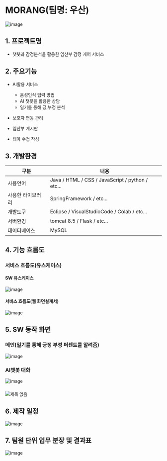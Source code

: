 # MORANG(팀명: 우산)
![image](https://user-images.githubusercontent.com/91482127/221342755-7084bb00-284c-4cfb-8dfa-986190baf6f1.png)

## 1. 프로젝트명
* 챗봇과 감정분석을 활용한 임산부 감정 케어 서비스

## 2. 주요기능
* AI활용 서비스
   - 음성인식 입력 방법
   - AI 챗봇을 활용한 상담
   - 일기를 통해 긍,부정 분석

* 보호자 연동 관리

* 임산부 게시판

* 태아 수첩 작성

## 3. 개발환경
|구분|내용|
|------|---|
|사용언어|Java / HTML / CSS / JavaScript / python / etc...|
|사용한 라이브러리|SpringFramework / etc...|
|개발도구|Eclipse / VisualStudioCode / Colab / etc...|
|서버환경|tomcat 8.5 / Flask / etc...|
|데이터베이스|MySQL|


## 4. 기능 흐름도
### 서비스 흐름도(유스케이스)
#### SW 유스케이스
![image](https://user-images.githubusercontent.com/91482127/221342458-17a19233-717c-425e-8990-8c5420ac22b5.png)
#### 서비스 흐름도(웹 화면설계서)
![image](https://user-images.githubusercontent.com/91482127/221342310-d49fd9ad-b361-440d-9da4-109fbd1fe294.png)

## 5. SW 동작 화면

### 메인(일기를 통해 긍정 부정 퍼센트를 알려줌)
![image](https://user-images.githubusercontent.com/91482127/221342662-8e830b85-c60f-478e-9a2d-3d0a86147e60.png)

### AI챗봇 대화
![image](https://user-images.githubusercontent.com/91482127/221342719-b3a636a1-b86b-451a-8e2e-2fbbcd5474e2.png)

### 
![제목 없음](https://user-images.githubusercontent.com/91482127/221343009-f136ee11-a817-49b2-9ba4-8b2247a15b69.png)



## 6. 제작 일정
![image](https://user-images.githubusercontent.com/91482127/221342336-2c700a90-2922-43f0-afe2-dc632f999780.png)


## 7. 팀원 단위 업무 분장 및 결과표
![image](https://user-images.githubusercontent.com/91482127/221342779-9b459b44-20af-4f26-9ecf-4aa5bd60f75a.png)
